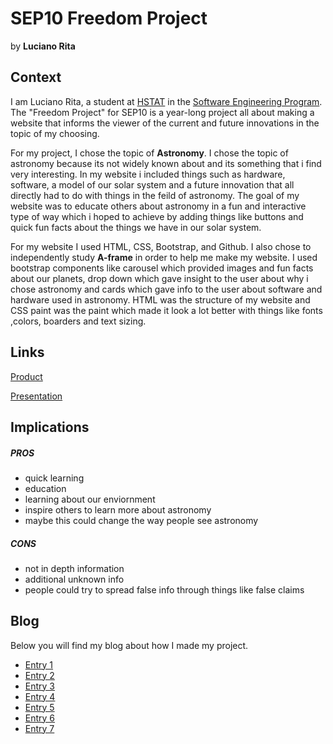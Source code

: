 # SEP10 Freedom Project
by **Luciano Rita**

## Context
I am Luciano Rita, a student at [HSTAT](https://www.hstat.org/) in the [Software Engineering Program](https://hstatsep.github.io/). The "Freedom Project" for SEP10 is a year-long project all about making a website that informs the viewer of the current and future innovations in the topic of my choosing.

For my project, I chose the topic of **Astronomy**. I chose the topic of astronomy because its not widely known about and its something that i find very interesting. In my website i included things such as hardware, software, a model of our solar system and a future innovation that all directly had to do with things in the feild of astronomy. The goal of my website was to educate others about astronomy in a fun and interactive type of way which i hoped to achieve by adding things like buttons and quick fun facts about the things we have in our solar system.

For my website I used HTML, CSS, Bootstrap, and Github. I also chose to independently study **A-frame** in order to help me make my website. I used bootstrap components like carousel which provided images and fun facts about our planets, drop down which gave insight to the user about why i chose astronomy and cards which gave info to the user about software and hardware used in astronomy. HTML was the structure of my website and CSS paint was the paint which made it look a lot better with things like fonts ,colors, boarders and text sizing.

## Links

[Product](https://app.pickcode.io/project/cmb0xfko7fnw38qty38l0anql)

[Presentation](https://docs.google.com/presentation/d/1Eu_DoB1AtDPFwreffgCnQiWNX0naKR0-EA5ZpFzbfHo/edit?slide=id.p#slide=id.p)

## Implications
##### PROS
* quick learning
* education
* learning about our enviornment
* inspire others to learn more about astronomy
* maybe this could change the way people see astronomy
##### CONS
* not in depth information
* additional unknown info
* people could try to spread false info through things like false claims

## Blog
Below you will find my blog about how I made my project.

* [Entry 1](blog/entry01.md)
* [Entry 2](blog/entry02.md)
* [Entry 3](blog/entry03.md)
* [Entry 4](blog/entry04.md)
* [Entry 5](blog/entry05.md)
* [Entry 6](blog/entry06.md)
* [Entry 7](blog/entry07.md)

